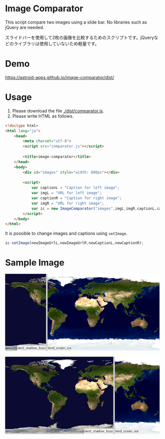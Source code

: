 # Image Comparator
This script compare two images using a slide bar. No libraries such as jQuery are needed.

スライドバーを使用して2枚の画像を比較するためのスクリプトです。jQueryなどのライブラリは使用していないため軽量です。

# Demo

https://astroid-apps.github.io/image-comparator/dist/

# Usage
1. Please download the file [./dist/comparator.js](./dist/comparator.js).
1. Please write HTML as follows.

```HTML
<!doctype html>
<html lang="ja">
	<head>
		<meta charset="utf-8">
		<script src="comparator.js"></script>
    
		<title>image-comparator</title>
	</head>
	<body>
		<div id="images" style="width: 800px"></div>
		
		<script>
			var captionL = "Caption for left image";
			var imgL = "URL for left image";
			var captionR = "Caption for right image";
			var imgR = "URL for right image";
			var ic = new ImageComparator("images",imgL,imgR,captionL,captionR);
		</script>
	</body>
</html>
```

It is possible to change images and captions using ```setImage```.

```JavaScript
ic.setImage(newImageUrlL,newImageUrlR,newCaptionL,newCaptionR);
```

# Sample Image

![sample1](./sample1.png)

![sample2](./sample2.png)
